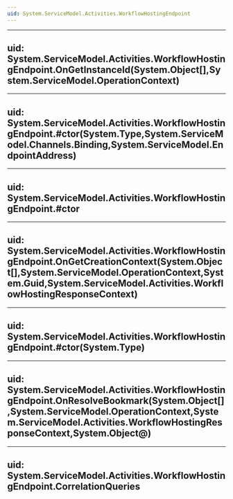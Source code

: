 ```yaml
---
uid: System.ServiceModel.Activities.WorkflowHostingEndpoint
---
```


---
uid: System.ServiceModel.Activities.WorkflowHostingEndpoint.OnGetInstanceId(System.Object[],System.ServiceModel.OperationContext)
---

---
uid: System.ServiceModel.Activities.WorkflowHostingEndpoint.#ctor(System.Type,System.ServiceModel.Channels.Binding,System.ServiceModel.EndpointAddress)
---

---
uid: System.ServiceModel.Activities.WorkflowHostingEndpoint.#ctor
---

---
uid: System.ServiceModel.Activities.WorkflowHostingEndpoint.OnGetCreationContext(System.Object[],System.ServiceModel.OperationContext,System.Guid,System.ServiceModel.Activities.WorkflowHostingResponseContext)
---

---
uid: System.ServiceModel.Activities.WorkflowHostingEndpoint.#ctor(System.Type)
---

---
uid: System.ServiceModel.Activities.WorkflowHostingEndpoint.OnResolveBookmark(System.Object[],System.ServiceModel.OperationContext,System.ServiceModel.Activities.WorkflowHostingResponseContext,System.Object@)
---

---
uid: System.ServiceModel.Activities.WorkflowHostingEndpoint.CorrelationQueries
---
